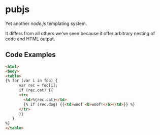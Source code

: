 pubjs
=====
Yet another *node.js* templating system.

It differs from all others we've seen because it offer arbitrary nesting
of code and HTML output.  

Code Examples
-------------

```html
<html>
<body>
<table>
{% for (var i in foo) {
      var rec = foo[i];
      if (rec.cat) {{
      <tr>
        <td>%{rec.cat}</td>
        {% if (rec.dog) {{<td>woof <b>woof!</b></td>}} %}
      </tr>
      }}
   }
%}
</table>
```
   

